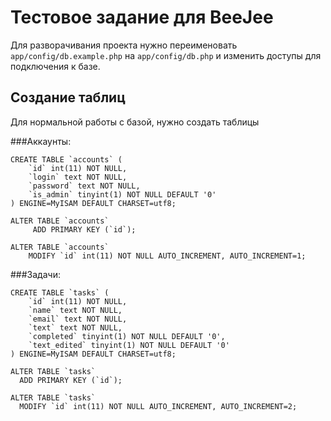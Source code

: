 # Тестовое задание для BeeJee

Для разворачивания проекта нужно переименовать ```app/config/db.example.php``` на ```app/config/db.php``` и изменить доступы для подключения к базе. 

## Создание таблиц

Для нормальной работы с базой, нужно создать таблицы 

###Аккаунты:

```
CREATE TABLE `accounts` (
    `id` int(11) NOT NULL,
    `login` text NOT NULL,
    `password` text NOT NULL,
    `is_admin` tinyint(1) NOT NULL DEFAULT '0'
) ENGINE=MyISAM DEFAULT CHARSET=utf8;
```
   
```
ALTER TABLE `accounts`
     ADD PRIMARY KEY (`id`);
```
     
```
ALTER TABLE `accounts`
    MODIFY `id` int(11) NOT NULL AUTO_INCREMENT, AUTO_INCREMENT=1;  
```
   
###Задачи:

```
CREATE TABLE `tasks` (
    `id` int(11) NOT NULL,
    `name` text NOT NULL,
    `email` text NOT NULL,
    `text` text NOT NULL,
    `completed` tinyint(1) NOT NULL DEFAULT '0',
    `text_edited` tinyint(1) NOT NULL DEFAULT '0'
) ENGINE=MyISAM DEFAULT CHARSET=utf8;
```
   
```
ALTER TABLE `tasks`
  ADD PRIMARY KEY (`id`);
```
```
ALTER TABLE `tasks`
  MODIFY `id` int(11) NOT NULL AUTO_INCREMENT, AUTO_INCREMENT=2;
```